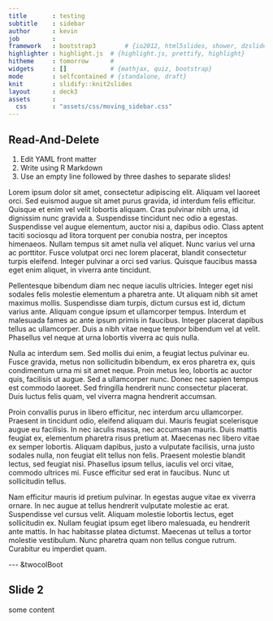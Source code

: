 ```yaml
---
title       : testing
subtitle    : sidebar
author      : kevin
job         : 
framework   : bootstrap3        # {io2012, html5slides, shower, dzslides, ...}
highlighter : highlight.js  # {highlight.js, prettify, highlight}
hitheme     : tomorrow      # 
widgets     : []            # {mathjax, quiz, bootstrap}
mode        : selfcontained # {standalone, draft}
knit        : slidify::knit2slides
layout      : deck3
assets      : 
  css       : "assets/css/moving_sidebar.css"
--- 
```


## Read-And-Delete

1. Edit YAML front matter
2. Write using R Markdown
3. Use an empty line followed by three dashes to separate slides!

Lorem ipsum dolor sit amet, consectetur adipiscing elit. Aliquam vel laoreet orci. Sed euismod augue sit amet purus gravida, id interdum felis efficitur. Quisque et enim vel velit lobortis aliquam. Cras pulvinar nibh urna, id dignissim nunc gravida a. Suspendisse tincidunt nec odio a egestas. Suspendisse vel augue elementum, auctor nisi a, dapibus odio. Class aptent taciti sociosqu ad litora torquent per conubia nostra, per inceptos himenaeos. Nullam tempus sit amet nulla vel aliquet. Nunc varius vel urna ac porttitor. Fusce volutpat orci nec lorem placerat, blandit consectetur turpis eleifend. Integer pulvinar a orci sed varius. Quisque faucibus massa eget enim aliquet, in viverra ante tincidunt.

Pellentesque bibendum diam nec neque iaculis ultricies. Integer eget nisi sodales felis molestie elementum a pharetra ante. Ut aliquam nibh sit amet maximus mollis. Suspendisse diam turpis, dictum cursus est id, dictum varius ante. Aliquam congue ipsum et ullamcorper tempus. Interdum et malesuada fames ac ante ipsum primis in faucibus. Integer placerat dapibus tellus ac ullamcorper. Duis a nibh vitae neque tempor bibendum vel at velit. Phasellus vel neque at urna lobortis viverra ac quis nulla.

Nulla ac interdum sem. Sed mollis dui enim, a feugiat lectus pulvinar eu. Fusce gravida, metus non sollicitudin bibendum, ex eros pharetra ex, quis condimentum urna mi sit amet neque. Proin metus leo, lobortis ac auctor quis, facilisis ut augue. Sed a ullamcorper nunc. Donec nec sapien tempus est commodo laoreet. Sed fringilla hendrerit nunc consectetur placerat. Duis luctus felis quam, vel viverra magna hendrerit accumsan.

Proin convallis purus in libero efficitur, nec interdum arcu ullamcorper. Praesent in tincidunt odio, eleifend aliquam dui. Mauris feugiat scelerisque augue eu facilisis. In nec iaculis massa, nec accumsan mauris. Duis mattis feugiat ex, elementum pharetra risus pretium at. Maecenas nec libero vitae ex semper lobortis. Aliquam dapibus, justo a vulputate facilisis, urna justo sodales nulla, non feugiat elit tellus non felis. Praesent molestie blandit lectus, sed feugiat nisi. Phasellus ipsum tellus, iaculis vel orci vitae, commodo ultrices mi. Fusce efficitur sed erat in faucibus. Nunc ut sollicitudin tellus.

Nam efficitur mauris id pretium pulvinar. In egestas augue vitae ex viverra ornare. In nec augue at tellus hendrerit vulputate molestie ac erat. Suspendisse vel cursus velit. Aliquam molestie lobortis lectus, eget sollicitudin ex. Nullam feugiat ipsum eget libero malesuada, eu hendrerit ante mattis. In hac habitasse platea dictumst. Maecenas ut tellus a tortor molestie vestibulum. Nunc pharetra quam non tellus congue rutrum. Curabitur eu imperdiet quam.

---  &twocolBoot

## Slide 2

some content
